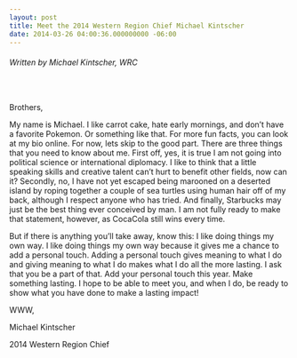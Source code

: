 ```yaml
---
layout: post
title: Meet the 2014 Western Region Chief Michael Kintscher
date: 2014-03-26 04:00:36.000000000 -06:00
---
```

<h6>Written by Michael Kintscher, WRC</h6>
<br />
<p>Brothers,</p>
<p>My name is Michael. I like carrot cake, hate early mornings, and don’t have a favorite Pokemon. Or something like that. For more fun facts, you can look at my bio online. For now, lets skip to the good part. There are three things that you need to know about me. First off, yes, it is true I am not going into political science or international diplomacy. I like to think that a little speaking skills and creative talent can’t hurt to benefit other fields, now can it? Secondly, no, I have not yet escaped being marooned on a deserted island by roping together a couple of sea turtles using human hair off of my back, although I respect anyone who has tried. And finally, Starbucks may just be the best thing ever conceived by man. I am not fully ready to make that statement, however, as Coca­Cola still wins every time.</p>
<p>But if there is anything you’ll take away, know this: I like doing things my own way. I like doing things my own way because it gives me a chance to add a personal touch. Adding a personal touch gives meaning to what I do and giving meaning to what I do makes what I do all the more lasting. I ask that you be a part of that. Add your personal touch this year. Make something lasting. I hope to be able to meet you, and when I do, be ready to show what you have done to make a lasting impact!</p>
<p>WWW,</p>
<p>Michael Kintscher</p>
<p>2014 Western Region Chief</p>
